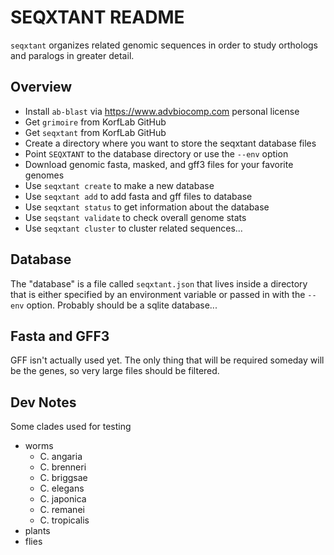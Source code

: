 SEQXTANT README
===============

`seqxtant` organizes related genomic sequences in order to study orthologs and
paralogs in greater detail.

## Overview ##

+ Install `ab-blast` via https://www.advbiocomp.com personal license
+ Get `grimoire` from KorfLab GitHub
+ Get `seqxtant` from KorfLab GitHub
+ Create a directory where you want to store the seqxtant database files
+ Point `SEQXTANT` to the database directory or use the `--env` option
+ Download genomic fasta, masked, and gff3 files for your favorite genomes
+ Use `seqxtant create` to make a new database
+ Use `seqxtant add` to add fasta and gff files to database
+ Use `seqxtant status` to get information about the database
+ Use `seqstant validate` to check overall genome stats
+ Use `seqxtant cluster` to cluster related sequences...

## Database ##

The "database" is a file called `seqxtant.json` that lives inside a directory
that is either specified by an environment variable or passed in with the
`--env` option. Probably should be a sqlite database...

## Fasta and GFF3 ##

GFF isn't actually used yet. The only thing that will be required someday will
be the genes, so very large files should be filtered.

## Dev Notes ##

Some clades used for testing

+ worms
	+ C. angaria
	+ C. brenneri
	+ C. briggsae
	+ C. elegans
	+ C. japonica
	+ C. remanei
	+ C. tropicalis
+ plants
+ flies